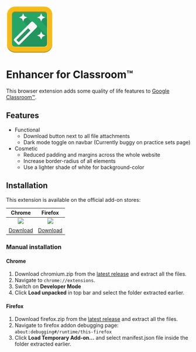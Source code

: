 <img src="images/128.png">

# Enhancer for Classroom™

This browser extension adds some quality of life features to [Google Classroom™](https://classroom.google.com/).

## Features

- Functional
  - Download button next to all file attachments
  - Dark mode toggle on navbar (Currently buggy on practice sets page)
- Cosmetic
  - Reduced padding and margins across the whole website
  - Increase border-radius of all elements
  - Use a lighter shade of white for background-color

## Installation

This extension is available on the official add-on stores:

|Chrome|Firefox|
|:---:|:---:|
|<a href="https://chrome.google.com/webstore/detail/google-classroom-quick-do/nbijdallbnpfkkglpdepfjdlelflfkdc"><img src="https://upload.wikimedia.org/wikipedia/commons/e/e1/Google_Chrome_icon_%28February_2022%29.svg" height="64"></a>|<a href="https://addons.mozilla.org/en-US/firefox/addon/gcr-quick-download-button/"><img src="https://upload.wikimedia.org/wikipedia/commons/a/a0/Firefox_logo%2C_2019.svg" width="64"></a>|
|[Download](https://chrome.google.com/webstore/detail/google-classroom-quick-do/nbijdallbnpfkkglpdepfjdlelflfkdc)|[Download](https://addons.mozilla.org/en-US/firefox/addon/gcr-quick-download-button/)|

### Manual installation

#### Chrome

1. Download chromium.zip from the [latest release](https://github.com/saikat0511/GCR-quick-download-button/releases/latest) and extract all the files.
2. Navigate to `chrome://extensions`. 
3. Switch on **Developer Mode**
4. Click **Load unpacked** in top bar and select the folder extracted earlier.

#### Firefox

1. Download firefox.zip from the [latest release](https://github.com/saikat0511/GCR-quick-download-button/releases/latest) and extract all the files.
2. Navigate to firefox addon debugging page: `about:debugging#/runtime/this-firefox`
3. Click **Load Temporary Add-on...** and select manifest.json file inside the folder extracted earlier.
